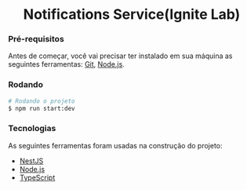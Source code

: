 <h1 align="center">Notifications Service(Ignite Lab)</h1>

### Pré-requisitos

Antes de começar, você vai precisar ter instalado em sua máquina as seguintes ferramentas:
[Git](https://git-scm.com), [Node.js](https://nodejs.org/en/).

### Rodando

```bash
# Rodando o projeto
$ npm run start:dev
```

### Tecnologias

As seguintes ferramentas foram usadas na construção do projeto:

- [NestJS](https://docs.nestjs.com/)
- [Node.js](https://nodejs.org/en/)
- [TypeScript](https://www.typescriptlang.org/)
